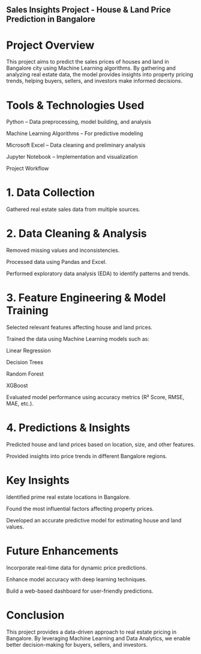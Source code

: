 ## Sales Insights Project - House & Land Price Prediction in Bangalore

# Project Overview

This project aims to predict the sales prices of houses and land in Bangalore city using Machine Learning algorithms. By gathering and analyzing real estate data, the model provides insights into property pricing trends, helping buyers, sellers, and investors make informed decisions.

# Tools & Technologies Used

Python – Data preprocessing, model building, and analysis

Machine Learning Algorithms – For predictive modeling

Microsoft Excel – Data cleaning and preliminary analysis

Jupyter Notebook – Implementation and visualization

Project Workflow

# 1. Data Collection

Gathered real estate sales data from multiple sources.

# 2. Data Cleaning & Analysis

Removed missing values and inconsistencies.

Processed data using Pandas and Excel.

Performed exploratory data analysis (EDA) to identify patterns and trends.

# 3. Feature Engineering & Model Training

Selected relevant features affecting house and land prices.

Trained the data using Machine Learning models such as:

Linear Regression

Decision Trees

Random Forest

XGBoost

Evaluated model performance using accuracy metrics (R² Score, RMSE, MAE, etc.).

# 4. Predictions & Insights

Predicted house and land prices based on location, size, and other features.

Provided insights into price trends in different Bangalore regions.

# Key Insights

Identified prime real estate locations in Bangalore.

Found the most influential factors affecting property prices.

Developed an accurate predictive model for estimating house and land values.

# Future Enhancements

Incorporate real-time data for dynamic price predictions.

Enhance model accuracy with deep learning techniques.

Build a web-based dashboard for user-friendly predictions.

# Conclusion

This project provides a data-driven approach to real estate pricing in Bangalore. By leveraging Machine Learning and Data Analytics, we enable better decision-making for buyers, sellers, and investors.

